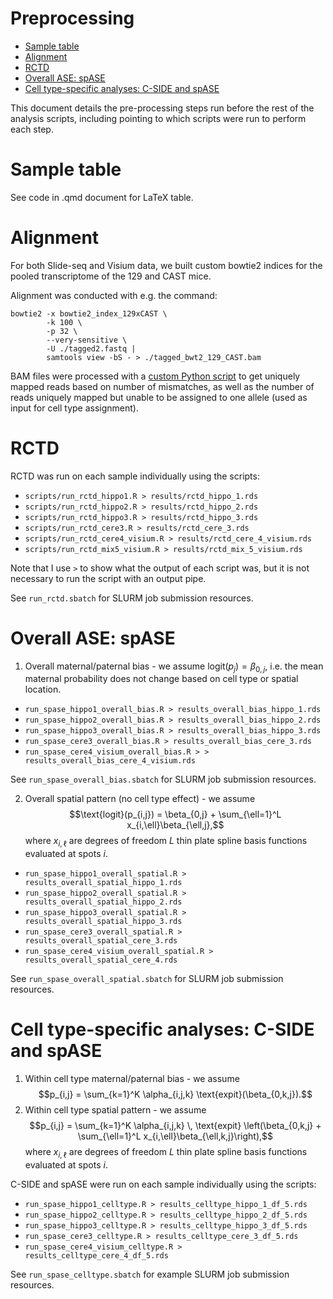 Preprocessing
================

- <a href="#sample-table" id="toc-sample-table">Sample table</a>
- <a href="#alignment" id="toc-alignment">Alignment</a>
- <a href="#rctd" id="toc-rctd">RCTD</a>
- <a href="#overall-ase-spase" id="toc-overall-ase-spase">Overall ASE:
  spASE</a>
- <a href="#cell-type-specific-analyses-c-side-and-spase"
  id="toc-cell-type-specific-analyses-c-side-and-spase">Cell type-specific
  analyses: C-SIDE and spASE</a>

This document details the pre-processing steps run before the rest of
the analysis scripts, including pointing to which scripts were run to
perform each step.

# Sample table

See code in .qmd document for LaTeX table.

# Alignment

For both Slide-seq and Visium data, we built custom bowtie2 indices for
the pooled transcriptome of the 129 and CAST mice.

Alignment was conducted with e.g. the command:

    bowtie2 -x bowtie2_index_129xCAST \
            -k 100 \
            -p 32 \
            --very-sensitive \
            -U ./tagged2.fastq |
            samtools view -bS - > ./tagged_bwt2_129_CAST.bam

BAM files were processed with a [custom Python
script](https://github.com/lulizou/spASE/blob/master/scripts/processBowtie2.py)
to get uniquely mapped reads based on number of mismatches, as well as
the number of reads uniquely mapped but unable to be assigned to one
allele (used as input for cell type assignment).

# RCTD

RCTD was run on each sample individually using the scripts:

- `scripts/run_rctd_hippo1.R > results/rctd_hippo_1.rds`
- `scripts/run_rctd_hippo2.R > results/rctd_hippo_2.rds`
- `scripts/run_rctd_hippo3.R > results/rctd_hippo_3.rds`
- `scripts/run_rctd_cere3.R > results/rctd_cere_3.rds`
- `scripts/run_rctd_cere4_visium.R > results/rctd_cere_4_visium.rds`
- `scripts/run_rctd_mix5_visium.R > results/rctd_mix_5_visium.rds`

Note that I use `>` to show what the output of each script was, but it
is not necessary to run the script with an output pipe.

See `run_rctd.sbatch` for SLURM job submission resources.

# Overall ASE: spASE

1.  Overall maternal/paternal bias - we assume
    $\text{logit}(p_{j}) = \beta_{0,j}$, i.e. the mean maternal
    probability does not change based on cell type or spatial location.

- `run_spase_hippo1_overall_bias.R > results_overall_bias_hippo_1.rds`
- `run_spase_hippo2_overall_bias.R > results_overall_bias_hippo_2.rds`
- `run_spase_hippo3_overall_bias.R > results_overall_bias_hippo_3.rds`
- `run_spase_cere3_overall_bias.R > results_overall_bias_cere_3.rds`
- `run_spase_cere4_visium_overall_bias.R > > results_overall_bias_cere_4_visium.rds`

See `run_spase_overall_bias.sbatch` for SLURM job submission resources.

2.  Overall spatial pattern (no cell type effect) - we assume
    $$\text{logit}(p_{i,j}) = \beta_{0,j} + \sum_{\ell=1}^L x_{i,\ell}\beta_{\ell,j},$$
    where $x_{i,\ell}$ are degrees of freedom $L$ thin plate spline
    basis functions evaluated at spots $i$.

- `run_spase_hippo1_overall_spatial.R > results_overall_spatial_hippo_1.rds`
- `run_spase_hippo2_overall_spatial.R > results_overall_spatial_hippo_2.rds`
- `run_spase_hippo3_overall_spatial.R > results_overall_spatial_hippo_3.rds`
- `run_spase_cere3_overall_spatial.R > results_overall_spatial_cere_3.rds`
- `run_spase_cere4_visium_overall_spatial.R > results_overall_spatial_cere_4.rds`

See `run_spase_overall_spatial.sbatch` for SLURM job submission
resources.

# Cell type-specific analyses: C-SIDE and spASE

1.  Within cell type maternal/paternal bias - we assume
    $$p_{i,j} = \sum_{k=1}^K \alpha_{i,j,k} \text{expit}(\beta_{0,k,j}).$$
2.  Within cell type spatial pattern - we assume
    $$p_{i,j} = \sum_{k=1}^K \alpha_{i,j,k} \, \text{expit} \left(\beta_{0,k,j} + \sum_{\ell=1}^L x_{i,\ell}\beta_{\ell,k,j}\right),$$
    where $x_{i,\ell}$ are degrees of freedom $L$ thin plate spline
    basis functions evaluated at spots $i$.

C-SIDE and spASE were run on each sample individually using the scripts:

- `run_spase_hippo1_celltype.R > results_celltype_hippo_1_df_5.rds`
- `run_spase_hippo2_celltype.R > results_celltype_hippo_2_df_5.rds`
- `run_spase_hippo3_celltype.R > results_celltype_hippo_3_df_5.rds`
- `run_spase_cere3_celltype.R > results_celltype_cere_3_df_5.rds`
- `run_spase_cere4_visium_celltype.R > results_celltype_cere_4_df_5.rds`

See `run_spase_celltype.sbatch` for example SLURM job submission
resources.
